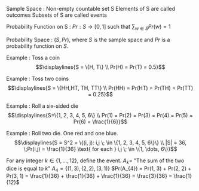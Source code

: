 Sample Space : Non-empty countable set S
	Elements of S are called outcomes
	Subsets of S are called events

Probability Function on S : 
	$Pr : S \rightarrow [0, 1]$ such that $\sum_{w \in S} Pr(w) = 1$

Probability Space :
	$(S, Pr)$, where $S$ is the sample space and $Pr$ is a probability function on $S$.


Example : Toss a coin
$$\displaylines{S = \{H, T\} \\
Pr(H) = Pr(T) = 0.5}$$


Example : Toss two coins
$$\displaylines{S = \{HH,HT, TH, TT\} \\
Pr(HH) = Pr(HT) = Pr(TH) = Pr(TT) = 0.25}$$


Example : Roll a six-sided die
$$\displaylines{S=\{1, 2, 3, 4, 5, 6\} \\
Pr(1) = Pr(2) = Pr(3) = Pr(4) = Pr(5) = Pr(6) = \frac{1}{6}}$$


Example : Roll two die. One red and one blue.
$$\displaylines{S = S^2 = \{(i, j): i,j \; \in \{1, 2, 3, 4, 5, 6\}\} \\
|S| = 36, \;Pr(i,j) = \frac{1}{36} \text{ for each } i,j \; \in \{1, \dots, 6\}}$$

For any integer $k \in \{1, \dots, 12\}$, define the event.
	$A_{k} =$ "The sum of the two dice is equal to $k$"
	$A_4 = \{(1, 3), (2, 2), (3, 1)\}$
	$Pr(A_{4}) = Pr(1, 3) + Pr(2, 2) + Pr(3, 1) = \frac{1}{36} + \frac{1}{36} + \frac{1}{36} = \frac{3}{36} = \frac{1}{12}$

